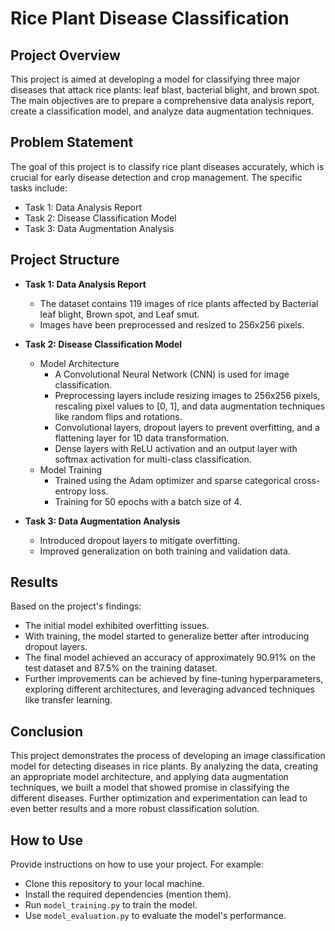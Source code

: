 # Rice Plant Disease Classification

## Project Overview

This project is aimed at developing a model for classifying three major diseases that attack rice plants: leaf blast, bacterial blight, and brown spot. The main objectives are to prepare a comprehensive data analysis report, create a classification model, and analyze data augmentation techniques.

## Problem Statement

The goal of this project is to classify rice plant diseases accurately, which is crucial for early disease detection and crop management. The specific tasks include:

- Task 1: Data Analysis Report
- Task 2: Disease Classification Model
- Task 3: Data Augmentation Analysis

## Project Structure

- **Task 1: Data Analysis Report**
  - The dataset contains 119 images of rice plants affected by Bacterial leaf blight, Brown spot, and Leaf smut.
  - Images have been preprocessed and resized to 256x256 pixels.
  
- **Task 2: Disease Classification Model**
  - Model Architecture
    - A Convolutional Neural Network (CNN) is used for image classification.
    - Preprocessing layers include resizing images to 256x256 pixels, rescaling pixel values to [0, 1], and data augmentation techniques like random flips and rotations.
    - Convolutional layers, dropout layers to prevent overfitting, and a flattening layer for 1D data transformation.
    - Dense layers with ReLU activation and an output layer with softmax activation for multi-class classification.
  - Model Training
    - Trained using the Adam optimizer and sparse categorical cross-entropy loss.
    - Training for 50 epochs with a batch size of 4.
  
- **Task 3: Data Augmentation Analysis**
  - Introduced dropout layers to mitigate overfitting.
  - Improved generalization on both training and validation data.

## Results

Based on the project's findings:

- The initial model exhibited overfitting issues.
- With training, the model started to generalize better after introducing dropout layers.
- The final model achieved an accuracy of approximately 90.91% on the test dataset and 87.5% on the training dataset.
- Further improvements can be achieved by fine-tuning hyperparameters, exploring different architectures, and leveraging advanced techniques like transfer learning.

## Conclusion

This project demonstrates the process of developing an image classification model for detecting diseases in rice plants. By analyzing the data, creating an appropriate model architecture, and applying data augmentation techniques, we built a model that showed promise in classifying the different diseases. Further optimization and experimentation can lead to even better results and a more robust classification solution.

## How to Use

Provide instructions on how to use your project. For example:
- Clone this repository to your local machine.
- Install the required dependencies (mention them).
- Run `model_training.py` to train the model.
- Use `model_evaluation.py` to evaluate the model's performance.
